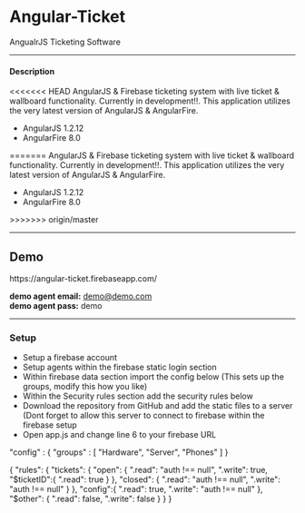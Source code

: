 Angular-Ticket
==============

AngualrJS Ticketing Software

<hr>

<h4>Description</h4>
<p>
<<<<<<< HEAD
  AngularJS & Firebase ticketing system with live ticket & wallboard functionality. Currently in development!!. This application utilizes the very latest version of AngularJS & AngularFire.
</p>

<p>
  <ul>
    <li>AngularJS 1.2.12</li>
    <li>AngularFire 8.0</li>
  </ul>
=======
	AngularJS & Firebase ticketing system with live ticket & wallboard functionality. Currently in development!!. This application utilizes the very latest version of AngularJS & AngularFire.
</p>

<p>
	<ul>
		<li>AngularJS 1.2.12</li>
		<li>AngularFire 8.0</li>
	</ul>
>>>>>>> origin/master
</p>

<hr>

<h2>Demo</h2>
<p>
  https://angular-ticket.firebaseapp.com/
</p>

<b>demo agent email:</b> demo@demo.com
<br/>
<b>demo agent pass:</b> demo

<hr>

<h3>Setup</h3>

<p>
  <ul>
    <li>Setup a firebase account</li>
    <li>Setup agents within the firebase static login section</li>
    <li>Within firebase data section import the config below (This sets up the groups, modify this how you like)</li>
    <li>Within the Security rules section add the security rules below</li>
    <li>Download the repository from GitHub and add the static files to a server (Dont forget to allow this server to connect to firebase within the firebase setup</li>
    <li>Open app.js and change line 6 to your firebase URL</li>
  </ul>
</p>

<p>
  "config" : {
    "groups" : [ "Hardware", "Server", "Phones" ]
  }
</p>

<p>
{
  "rules": {
    "tickets": {
      "open": {
        ".read": "auth !== null",
        ".write": true,
        "$ticketID":{
          ".read": true
        }
      },
      "closed": {
        ".read": "auth !== null",
        ".write": "auth !== null"
      }
    },
    "config":{
      ".read": true,
      ".write": "auth !== null"
    },
    "$other": {
      ".read": false,
      ".write": false
    }
  }
}
</p>
